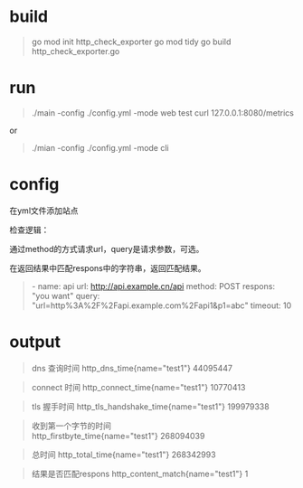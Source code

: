
build
=====
> go mod init  http_check_exporter
> go mod tidy
> go build http_check_exporter.go


run
===

> ./main -config ./config.yml -mode web
> test
> curl 127.0.0.1:8080/metrics

or 

> ./mian -config ./config.yml -mode cli


config
======

在yml文件添加站点

检查逻辑：

通过method的方式请求url，query是请求参数，可选。

在返回结果中匹配respons中的字符串，返回匹配结果。

> \- name: api
>     url: http://api.example.cn/api
>     method: POST
>     respons: "you want"
>     query: "url=http%3A%2F%2Fapi.example.com%2Fapi1&p1=abc"
>     timeout: 10



output
=======
> dns 查询时间
> http_dns_time{name="test1"} 		44095447

> connect 时间
> http_connect_time{name="test1"} 		10770413

> tls 握手时间
> http_tls_handshake_time{name="test1"} 	199979338

> 收到第一个字节的时间	
> http_firstbyte_time{name="test1"} 	268094039

> 总时间
> http_total_time{name="test1"} 		268342993

> 结果是否匹配respons
> http_content_match{name="test1"} 	1

